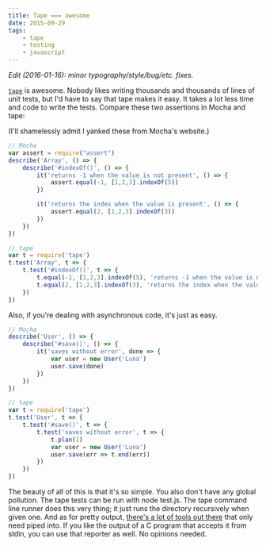 ```yaml
---
title: Tape === awesome
date: 2015-09-29
tags:
    - tape
    - testing
    - javascript
---
```


*Edit (2016-01-16): minor typography/style/bug/etc. fixes.*

[`tape`](http://npm.im/tape) is awesome. Nobody likes writing thousands and thousands of lines of unit tests, but I'd have to say that tape makes it easy. It takes a lot less time and code to write the tests. Compare these two assertions in Mocha and tape:

(I'll shamelessly admit I yanked these from Mocha's website.)

```js
// Mocha
var assert = require("assert")
describe('Array', () => {
    describe('#indexOf()', () => {
        it('returns -1 when the value is not present', () => {
            assert.equal(-1, [1,2,3].indexOf(5))
        })

        it('returns the index when the value is present', () => {
            assert.equal(2, [1,2,3].indexOf(3))
        })
    })
})

// tape
var t = require('tape')
t.test('Array', t => {
    t.test('#indexOf()', t => {
        t.equal(-1, [1,2,3].indexOf(5), 'returns -1 when the value is not present')
        t.equal(2, [1,2,3].indexOf(3), 'returns the index when the value is present')
    })
})
```

Also, if you're dealing with asynchronous code, it's just as easy.

```js
// Mocha
describe('User', () => {
    describe('#save()', () => {
        it('saves without error', done => {
            var user = new User('Luna')
            user.save(done)
        })
    })
})

// tape
var t = require('tape')
t.test('User', t => {
    t.test('#save()', t => {
        t.test('saves without error', t => {
            t.plan(1)
            var user = new User('Luna')
            user.save(err => t.end(err))
        })
    })
})
```

The beauty of all of this is that it's so simple. You also don't have any global pollution. The tape tests can be run with node test.js. The tape command line runner does this very thing; it just runs the directory recursively when given one. And as for pretty output, [there's a lot of tools out there](https://www.npmjs.com/package/tape#pretty-reporters) that only need piped into. If you like the output of a C program that accepts it from stdin, you can use that reporter as well. No opinions needed.
